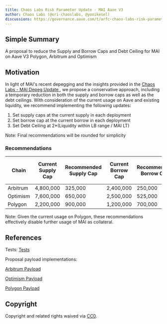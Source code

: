 ```yaml
---
title: Chaos Labs Risk Parameter Update - MAI Aave V3
author: Chaos Labs (@ori-chaoslabs, @yonikesel)
discussions: https://governance.aave.com/t/arfc-chaos-labs-risk-parameter-updates-mai-on-aave-v3-2023-7-23/14110
---
```


## Simple Summary

A proposal to reduce the Supply and Borrow Caps and Debt Ceiling for MAI on Aave V3 Polygon, Arbitrum and Optimism

## Motivation

In light of MAI's recent depegging and the insights provided in the [Chaos Labs - MAI Depeg Update ](https://governance.aave.com/t/chaos-labs-mai-depeg-update/14108), we propose a conservative approach, including a temporary reduction in both the supply and borrow caps as well as the debt ceilings. With consideration of the current usage on Aave and existing liquidity, we recommend implementing the following updates:

1. Set supply caps at the current supply in each deployment
2. Set borrow cap at the current borrow in each deployment
3. Set Debt Ceiling at 2\*(Liquidity within LB range / MAI LT)

Note: Final recommendations will be rounded for simplicity

### Recommendations

| Chain    | Current Supply Cap | Recommended Supply Cap | Current Borrow Cap | Recommended Borrow Cap | Current Debt Ceiling ($) | Recommended Debt Ceiling ($) |
| -------- | ------------------ | ---------------------- | ------------------ | ---------------------- | ------------------------ | ---------------------------- |
| Arbitrum | 4,800,000          | 325,000                | 2,400,000          | 250,000                | 1,200,000                | 100,000                      |
| Optimism | 7,600,000          | 650,000                | 2,500,000          | 525,000                | 1,900,000                | 130,000                      |
| Polygon  | 2,200,000          | 900,000                | 1,200,000          | 700,000                | 2,000,000                | 180,000                      |

Note: Given the current usage on Polygon, these recommendations effectively disable further usage of MAI as collateral.

## References

Tests: [Tests](https://github.com/bgd-labs/aave-proposals/blob/main/src/AaveV3MAICapsUpdates_20230724/AaveV3MultiMAICapsUpdates_20230724_Test.t.sol)

Proposal payload implementations:

[Arbitrum Payload](https://github.com/bgd-labs/aave-proposals/blob/main/src/AaveV3MAICapsUpdates_20230724/AaveV3ArbMAICapsUpdates_20230724.sol)

[Optimism Payload](https://github.com/bgd-labs/aave-proposals/blob/main/src/AaveV3MAICapsUpdates_20230724/AaveV3OptMAICapsUpdates_20230724.sol)

[Polygon Payload](https://github.com/bgd-labs/aave-proposals/blob/main/src/AaveV3MAICapsUpdates_20230724/AaveV3PolMAICapsUpdates_20230724.sol)

## Copyright

Copyright and related rights waived via [CC0](https://creativecommons.org/publicdomain/zero/1.0/).
